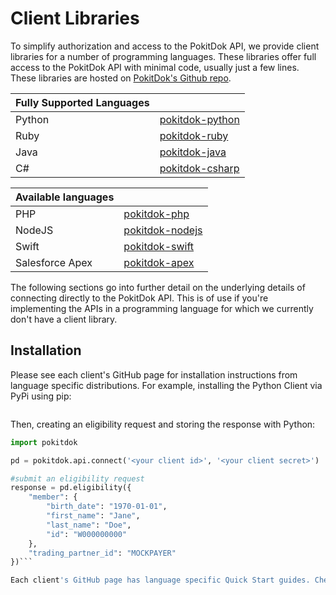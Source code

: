 # Client Libraries
To simplify authorization and access to the PokitDok API, we provide client
libraries for a number of programming languages. These libraries offer full
access to the PokitDok API with minimal code, usually just a few lines.
These libraries are hosted on
[PokitDok's Github repo](https://github.com/pokitdok).

| Fully Supported Languages | &nbsp;                                                           |
|:--------------------|:-----------------------------------------------------------------|
| Python              | [pokitdok-python](https://github.com/pokitdok/pokitdok-python)   |
| Ruby                | [pokitdok-ruby](https://github.com/pokitdok/pokitdok-ruby)       |
| Java                | [pokitdok-java](https://github.com/pokitdok/pokitdok-java)       |
| C#                  | [pokitdok-csharp](https://github.com/pokitdok/pokitdok-csharp)   |

| Available languages | &nbsp;                                                           |
|:--------------------|:-----------------------------------------------------------------|
| PHP                 | [pokitdok-php](https://github.com/pokitdok/pokitdok-php)         |
| NodeJS              | [pokitdok-nodejs](https://github.com/pokitdok/pokitdok-nodejs)   |
| Swift               | [pokitdok-swift](https://github.com/pokitdok/pokitdok-swift)     |
| Salesforce Apex     | [pokitdok-apex](https://github.com/pokitdok/pokitdok-apex)       |

The following sections go into further detail on the underlying details of
connecting directly to the PokitDok API. This is of use if you're implementing
the APIs in a programming language for which we currently don't have a client
library.


## Installation

Please see each client's GitHub page for installation instructions from language specific distributions. For example, installing the Python Client via PyPi using pip:

```$ pip install pokitdok
```

Then, creating an eligibility request and storing the response with Python:

```python
import pokitdok

pd = pokitdok.api.connect('<your client id>', '<your client secret>')

#submit an eligibility request
response = pd.eligibility({
    "member": {
        "birth_date": "1970-01-01",
        "first_name": "Jane",
        "last_name": "Doe",
        "id": "W000000000"
    },
    "trading_partner_id": "MOCKPAYER"
})```

Each client's GitHub page has language specific Quick Start guides. Check them out for more details. 